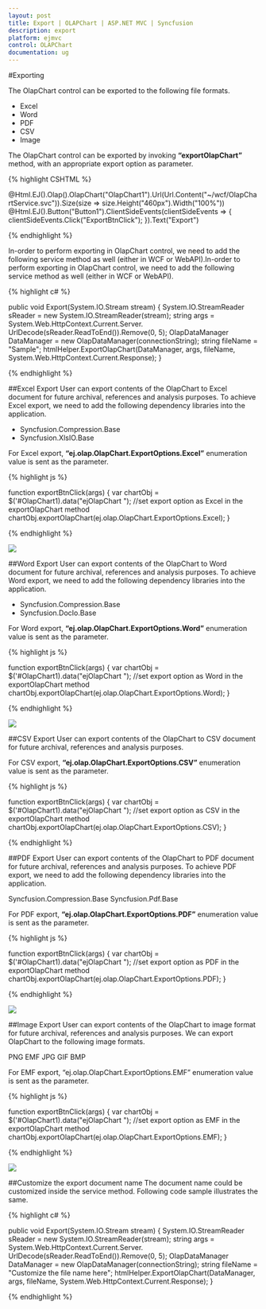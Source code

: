 ```yaml
---
layout: post
title: Export | OLAPChart | ASP.NET MVC | Syncfusion
description: export
platform: ejmvc
control: OLAPChart
documentation: ug
---
```


#Exporting

The OlapChart control can be exported to the following file formats.

* Excel
* Word
* PDF
* CSV
* Image

The OlapChart control can be exported by invoking **“exportOlapChart”** method, with an appropriate export option as parameter.

{% highlight CSHTML %}

@Html.EJ().Olap().OlapChart("OlapChart1").Url(Url.Content("~/wcf/OlapChartService.svc")).Size(size => size.Height("460px").Width("100%"))
@Html.EJ().Button("Button1").ClientSideEvents(clientSideEvents => { clientSideEvents.Click("ExportBtnClick"); }).Text("Export")
<script type="text/javascript">
     function ExportBtnClick(args) {
         var chartObj = $('#OlapChart1').data("ejOlapChart");
         chartObj.exportOlapChart(ej.olap.OlapChart.ExportOptions.Excel);
     }
</script>                                       

{% endhighlight %}

In-order to perform exporting in OlapChart control, we need to add the following service method as well (either in WCF or WebAPI).In-order to perform exporting in OlapChart control, we need to add the following service method as well (either in WCF or WebAPI).

{% highlight c# %}

public void Export(System.IO.Stream stream)
{
   System.IO.StreamReader sReader = new System.IO.StreamReader(stream);
   string args =   System.Web.HttpContext.Current.Server.
   UrlDecode(sReader.ReadToEnd()).Remove(0, 5);
   OlapDataManager DataManager = new OlapDataManager(connectionString);
   string fileName = "Sample";
   htmlHelper.ExportOlapChart(DataManager, args, fileName,
   System.Web.HttpContext.Current.Response);
}

{% endhighlight %}

##Excel Export
User can export contents of the OlapChart to Excel document for future archival, references and analysis purposes. To achieve Excel export, we need to add the following dependency libraries into the application.

* Syncfusion.Compression.Base
* Syncfusion.XlsIO.Base

For Excel export, **“ej.olap.OlapChart.ExportOptions.Excel”** enumeration value is sent as the parameter.

{% highlight js %}

function exportBtnClick(args) {
   var chartObj = $('#OlapChart1).data("ejOlapChart ");
   //set export option as Excel in the exportOlapChart method
   chartObj.exportOlapChart(ej.olap.OlapChart.ExportOptions.Excel);
}

{% endhighlight %}  

![](Export_images/Export_img1.png)

##Word Export
User can export contents of the OlapChart to Word document for future archival, references and analysis purposes. To achieve Word export, we need to add the following dependency libraries into the application.

* Syncfusion.Compression.Base
* Syncfusion.DocIo.Base

For Word export, **“ej.olap.OlapChart.ExportOptions.Word”** enumeration value is sent as the parameter.

{% highlight js %}

function exportBtnClick(args) {
   var chartObj = $('#OlapChart1).data("ejOlapChart ");
   //set export option as Word in the exportOlapChart method
   chartObj.exportOlapChart(ej.olap.OlapChart.ExportOptions.Word);
}

{% endhighlight %}

![](Export_images/Export_img2.png)

##CSV Export
User can export contents of the OlapChart to CSV document for future archival, references and analysis purposes.

For CSV export, **“ej.olap.OlapChart.ExportOptions.CSV”** enumeration value is sent as the parameter.

{% highlight js %}

function exportBtnClick(args) {
   var chartObj = $('#OlapChart1).data("ejOlapChart ");
   //set export option as CSV in the exportOlapChart method
   chartObj.exportOlapChart(ej.olap.OlapChart.ExportOptions.CSV);
}

{% endhighlight %}

##PDF Export
User can export contents of the OlapChart to PDF document for future archival, references and analysis purposes. To achieve PDF export, we need to add the following dependency libraries into the application.

Syncfusion.Compression.Base
Syncfusion.Pdf.Base

For PDF export, **“ej.olap.OlapChart.ExportOptions.PDF”** enumeration value is sent as the parameter.

{% highlight js %}

function exportBtnClick(args) {
   var chartObj = $('#OlapChart1).data("ejOlapChart ");
   //set export option as PDF in the exportOlapChart method
   chartObj.exportOlapChart(ej.olap.OlapChart.ExportOptions.PDF);
}

{% endhighlight %} 

![](Export_images/Export_img3.png)

##Image Export
User can export contents of the OlapChart to image format for future archival, references and analysis purposes. We can export OlapChart to the following image formats.

PNG
EMF
JPG
GIF
BMP

For EMF export, “ej.olap.OlapChart.ExportOptions.EMF” enumeration value is sent as the parameter.

{% highlight js %}

function exportBtnClick(args) {
   var chartObj = $('#OlapChart1).data("ejOlapChart ");
   //set export option as EMF in the exportOlapChart method
   chartObj.exportOlapChart(ej.olap.OlapChart.ExportOptions.EMF);
}


{% endhighlight %}  

![](Export_images/Export_img4.png)

##Customize the export document name
The document name could be customized inside the service method. Following code sample illustrates the same.

{% highlight c# %}

public void Export(System.IO.Stream stream)
{
   System.IO.StreamReader sReader = new System.IO.StreamReader(stream);
   string args =   System.Web.HttpContext.Current.Server.
   UrlDecode(sReader.ReadToEnd()).Remove(0, 5);
   OlapDataManager DataManager = new OlapDataManager(connectionString);
   string fileName = "Customize the file name here";
   htmlHelper.ExportOlapChart(DataManager, args, fileName,
   System.Web.HttpContext.Current.Response);
}

{% endhighlight %}